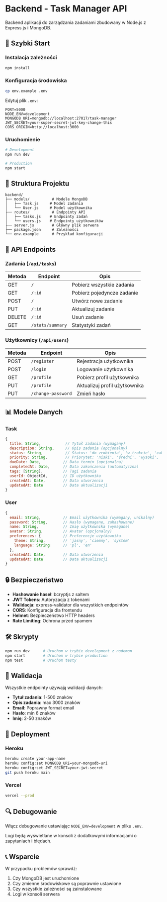 # Backend - Task Manager API

Backend aplikacji do zarządzania zadaniami zbudowany w Node.js z Express.js i MongoDB.

## 🚀 Szybki Start

### Instalacja zależności
```bash
npm install
```

### Konfiguracja środowiska
```bash
cp env.example .env
```

Edytuj plik `.env`:
```env
PORT=5000
NODE_ENV=development
MONGODB_URI=mongodb://localhost:27017/task-manager
JWT_SECRET=your-super-secret-jwt-key-change-this
CORS_ORIGIN=http://localhost:3000
```

### Uruchomienie
```bash
# Development
npm run dev

# Production
npm start
```

## 📁 Struktura Projektu

```
backend/
├── models/          # Modele MongoDB
│   ├── Task.js     # Model zadania
│   └── User.js     # Model użytkownika
├── routes/          # Endpointy API
│   ├── tasks.js    # Endpointy zadań
│   └── users.js    # Endpointy użytkowników
├── server.js        # Główny plik serwera
├── package.json     # Zależności
└── env.example      # Przykład konfiguracji
```

## 🔧 API Endpoints

### Zadania (`/api/tasks`)

| Metoda | Endpoint | Opis |
|--------|----------|------|
| GET | `/` | Pobierz wszystkie zadania |
| GET | `/:id` | Pobierz pojedyncze zadanie |
| POST | `/` | Utwórz nowe zadanie |
| PUT | `/:id` | Aktualizuj zadanie |
| DELETE | `/:id` | Usuń zadanie |
| GET | `/stats/summary` | Statystyki zadań |

### Użytkownicy (`/api/users`)

| Metoda | Endpoint | Opis |
|--------|----------|------|
| POST | `/register` | Rejestracja użytkownika |
| POST | `/login` | Logowanie użytkownika |
| GET | `/profile` | Pobierz profil użytkownika |
| PUT | `/profile` | Aktualizuj profil użytkownika |
| PUT | `/change-password` | Zmień hasło |

## 📊 Modele Danych

### Task
```javascript
{
  title: String,           // Tytuł zadania (wymagany)
  description: String,     // Opis zadania (opcjonalny)
  status: String,          // Status: 'do zrobienia', 'w trakcie', 'zakończone', 'anulowane'
  priority: String,        // Priorytet: 'niski', 'średni', 'wysoki', 'krytyczny'
  dueDate: Date,          // Data termin (opcjonalna)
  completedAt: Date,      // Data zakończenia (automatyczna)
  tags: [String],         // Tagi zadania
  userId: ObjectId,       // ID użytkownika
  createdAt: Date,        // Data utworzenia
  updatedAt: Date         // Data aktualizacji
}
```

### User
```javascript
{
  email: String,          // Email użytkownika (wymagany, unikalny)
  password: String,       // Hasło (wymagane, zahashowane)
  name: String,           // Imię użytkownika (wymagane)
  avatar: String,         // Avatar (opcjonalny)
  preferences: {          // Preferencje użytkownika
    theme: String,        // 'jasny', 'ciemny', 'system'
    language: String      // 'pl', 'en'
  },
  createdAt: Date,        // Data utworzenia
  updatedAt: Date         // Data aktualizacji
}
```

## 🔒 Bezpieczeństwo

- **Hashowanie haseł**: bcryptjs z saltem
- **JWT Tokens**: Autoryzacja z tokenami
- **Walidacja**: express-validator dla wszystkich endpointów
- **CORS**: Konfiguracja dla frontendu
- **Helmet**: Bezpieczeństwo HTTP headers
- **Rate Limiting**: Ochrona przed spamem

## 🛠️ Skrypty

```bash
npm run dev      # Uruchom w trybie development z nodemon
npm start        # Uruchom w trybie production
npm test         # Uruchom testy
```

## 📝 Walidacja

Wszystkie endpointy używają walidacji danych:

- **Tytuł zadania**: 1-500 znaków
- **Opis zadania**: max 3000 znaków
- **Email**: Poprawny format email
- **Hasło**: min 6 znaków
- **Imię**: 2-50 znaków

## 🚀 Deployment

### Heroku
```bash
heroku create your-app-name
heroku config:set MONGODB_URI=your-mongodb-uri
heroku config:set JWT_SECRET=your-jwt-secret
git push heroku main
```

### Vercel
```bash
vercel --prod
```

## 🔍 Debugowanie

Włącz debugowanie ustawiając `NODE_ENV=development` w pliku `.env`.

Logi będą wyświetlane w konsoli z dodatkowymi informacjami o zapytaniach i błędach.

## 📞 Wsparcie

W przypadku problemów sprawdź:
1. Czy MongoDB jest uruchomione
2. Czy zmienne środowiskowe są poprawnie ustawione
3. Czy wszystkie zależności są zainstalowane
4. Logi w konsoli serwera














